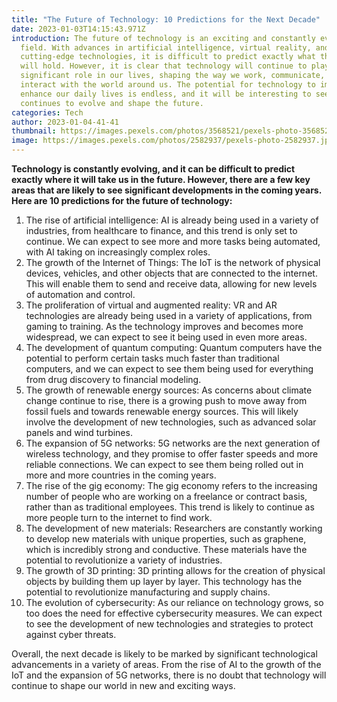 ```yaml
---
title: "The Future of Technology: 10 Predictions for the Next Decade"
date: 2023-01-03T14:15:43.971Z
introduction: The future of technology is an exciting and constantly evolving
  field. With advances in artificial intelligence, virtual reality, and other
  cutting-edge technologies, it is difficult to predict exactly what the future
  will hold. However, it is clear that technology will continue to play a
  significant role in our lives, shaping the way we work, communicate, and
  interact with the world around us. The potential for technology to improve and
  enhance our daily lives is endless, and it will be interesting to see how it
  continues to evolve and shape the future.
categories: Tech
author: 2023-01-04-41-41
thumbnail: https://images.pexels.com/photos/3568521/pexels-photo-3568521.jpeg?auto=compress&cs=tinysrgb&w=1260&h=750&dpr=1
image: https://images.pexels.com/photos/2582937/pexels-photo-2582937.jpeg?auto=compress&cs=tinysrgb&w=1260&h=750&dpr=1
---
```

<!--StartFragment-->

**Technology is constantly evolving, and it can be difficult to predict exactly where it will take us in the future. However, there are a few key areas that are likely to see significant developments in the coming years. Here are 10 predictions for the future of technology:**

1. The rise of artificial intelligence: AI is already being used in a variety of industries, from healthcare to finance, and this trend is only set to continue. We can expect to see more and more tasks being automated, with AI taking on increasingly complex roles.
2. The growth of the Internet of Things: The IoT is the network of physical devices, vehicles, and other objects that are connected to the internet. This will enable them to send and receive data, allowing for new levels of automation and control.
3. The proliferation of virtual and augmented reality: VR and AR technologies are already being used in a variety of applications, from gaming to training. As the technology improves and becomes more widespread, we can expect to see it being used in even more areas.
4. The development of quantum computing: Quantum computers have the potential to perform certain tasks much faster than traditional computers, and we can expect to see them being used for everything from drug discovery to financial modeling.
5. The growth of renewable energy sources: As concerns about climate change continue to rise, there is a growing push to move away from fossil fuels and towards renewable energy sources. This will likely involve the development of new technologies, such as advanced solar panels and wind turbines.
6. The expansion of 5G networks: 5G networks are the next generation of wireless technology, and they promise to offer faster speeds and more reliable connections. We can expect to see them being rolled out in more and more countries in the coming years.
7. The rise of the gig economy: The gig economy refers to the increasing number of people who are working on a freelance or contract basis, rather than as traditional employees. This trend is likely to continue as more people turn to the internet to find work.
8. The development of new materials: Researchers are constantly working to develop new materials with unique properties, such as graphene, which is incredibly strong and conductive. These materials have the potential to revolutionize a variety of industries.
9. The growth of 3D printing: 3D printing allows for the creation of physical objects by building them up layer by layer. This technology has the potential to revolutionize manufacturing and supply chains.
10. The evolution of cybersecurity: As our reliance on technology grows, so too does the need for effective cybersecurity measures. We can expect to see the development of new technologies and strategies to protect against cyber threats.

Overall, the next decade is likely to be marked by significant technological advancements in a variety of areas. From the rise of AI to the growth of the IoT and the expansion of 5G networks, there is no doubt that technology will continue to shape our world in new and exciting ways.

<!--EndFragment-->
